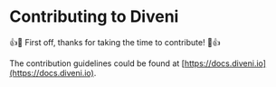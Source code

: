 # Contributing to Diveni

:+1::tada: First off, thanks for taking the time to contribute! :tada::+1:

The contribution guidelines could be found at [https://docs.diveni.io](https://docs.diveni.io).

